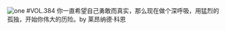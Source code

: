 ![one](http://image.wufazhuce.com/FjO6Ox2TRACHFvkv033auS8r3JwN)
#VOL.384
你一直希望自己勇敢而真实，那么现在做个深呼吸，用猛烈的孤独，开始你伟大的历险。by 莱昂纳德·科恩